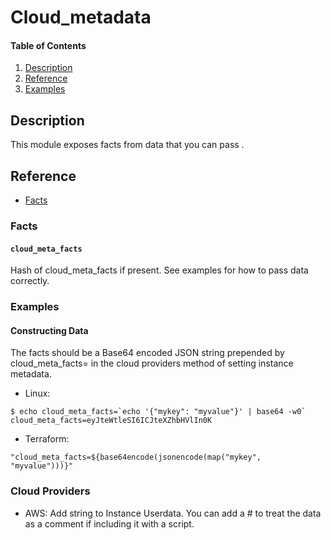 # Cloud_metadata

#### Table of Contents

1. [Description](#description)
1. [Reference](#reference)
1. [Examples](#examples)

## Description

This module exposes facts from data that you can pass .


## Reference

* [Facts](#facts)

### Facts

#### `cloud_meta_facts`

Hash of cloud_meta_facts if present. See examples for how to pass data correctly.

### Examples

#### Constructing Data

The facts should be a Base64 encoded JSON string prepended by cloud_meta_facts= in the cloud providers method of setting instance metadata.
 * Linux:
 ```
 $ echo cloud_meta_facts=`echo '{"mykey": "myvalue"}' | base64 -w0`
 cloud_meta_facts=eyJteWtleSI6ICJteXZhbHVlIn0K
 ```

 * Terraform:
```
"cloud_meta_facts=${base64encode(jsonencode(map("mykey", "myvalue")))}"
```

### Cloud Providers

 * AWS: Add string to Instance Userdata. You can add a # to treat the data as a comment if including it with a script.
